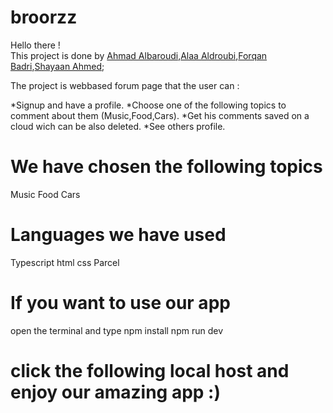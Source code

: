 # broorzz

Hello there !  
This project is done by [Ahmad Albaroudi](https://github.com/AhmadAlbaroudi),[Alaa Aldroubi](https://github.com/AladdinX),[Forqan Badri](https://github.com/bigfbb),[Shayaan Ahmed](https://github.com/Shayaan02);

The project is webbased forum page that the user can :

*Signup and have a profile.
*Choose one of the following topics to comment about them (Music,Food,Cars).
*Get his comments saved on a cloud wich can be also deleted.
*See others profile.



# We have chosen the following topics 

Music
Food
Cars

# Languages we have used 

Typescript
html 
css
Parcel


# If you want to use our app

open the terminal and type
npm install 
npm run dev
# click the following local host and enjoy our amazing app :)
